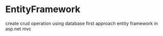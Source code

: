 # EntityFramework
create crud operation using database first approach entity framework in asp.net mvc 
